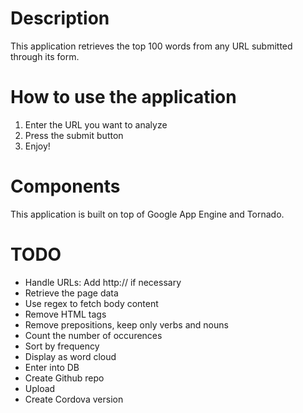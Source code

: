 
# Description
This application retrieves the top 100 words from any URL submitted through its form.

# How to use the application
1. Enter the URL you want to analyze
2. Press the submit button
3. Enjoy!

# Components
This application is built on top of Google App Engine and Tornado.

# TODO
+ Handle URLs: Add http:// if necessary
+ Retrieve the page data
+ Use regex to fetch body content
+ Remove HTML tags
+ Remove prepositions, keep only verbs and nouns
+ Count the number of occurences
+ Sort by frequency
+ Display as word cloud
+ Enter into DB
+ Create Github repo
+ Upload
+ Create Cordova version
